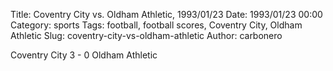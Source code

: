 Title: Coventry City vs. Oldham Athletic, 1993/01/23
Date: 1993/01/23 00:00
Category: sports
Tags: football, football scores, Coventry City, Oldham Athletic
Slug: coventry-city-vs-oldham-athletic
Author: carbonero


Coventry City 3 - 0 Oldham Athletic
